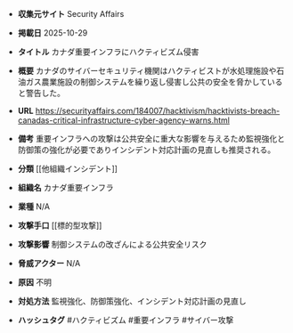 - **収集元サイト**
Security Affairs

- **掲載日**
2025-10-29

- **タイトル**
カナダ重要インフラにハクティビズム侵害

- **概要**
カナダのサイバーセキュリティ機関はハクティビストが水処理施設や石油ガス農業施設の制御システムを繰り返し侵害し公共の安全を脅かしていると警告した。

- **URL**
https://securityaffairs.com/184007/hacktivism/hacktivists-breach-canadas-critical-infrastructure-cyber-agency-warns.html

- **備考**
重要インフラへの攻撃は公共安全に重大な影響を与えるため監視強化と防御策の強化が必要でありインシデント対応計画の見直しも推奨される。

- **分類**
[[他組織インシデント]]

- **組織名**
カナダ重要インフラ

- **業種**
N/A

- **攻撃手口**
[[標的型攻撃]]

- **攻撃影響**
制御システムの改ざんによる公共安全リスク

- **脅威アクター**
N/A

- **原因**
不明

- **対処方法**
監視強化、防御策強化、インシデント対応計画の見直し

- **ハッシュタグ**
#ハクティビズム #重要インフラ #サイバー攻撃
